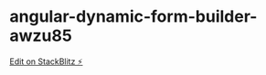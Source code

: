 # angular-dynamic-form-builder-awzu85

[Edit on StackBlitz ⚡️](https://stackblitz.com/edit/angular-dynamic-form-builder-awzu85)